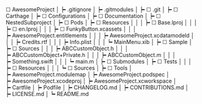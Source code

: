 ☐ AwesomeProject
│
┝╸.gitignore
│
┝╸.gitmodules
│
┝╸☐ .git
│
┝╸☐ Carthage
│
┝╸☐ Configurations
│
┝╸☐ Documentation
│
┝╸☐ NestedSubproject
│
┝╸☐ Pods
│
┝╸☐ Resources
│ │
│ ┝╸☐ Base.lproj
│ │
│ ┝╸☐ en.lproj
│ │
│ ┝╸☐ FunkyButton.xcassets
│ │
│ ┝╸AwesomeProject.entitlements
│ │
│ ┝╸AwesomeProject.xcdatamodeld
│ │
│ ┝╸Credits.rtf
│ │
│ ┝╸Info.plist
│ │
│ ┕╸MainMenu.xib
│
┝╸☐ Sample
│
┝╸☐ Sources
│ │
│ ┝╸ABCCustomObject.h
│ │
│ ┝╸ABCCustomObject+Private.h
│ │
│ ┝╸ABCCustomObject.m
│ │
│ ┝╸Something.swift
│ │
│ ┕╸main.m
│
┝╸☐ Submodules
│
┝╸☐ Tests
│ │
│ ┝╸☐ Resources
│ │
│ ┕╸☐ Sources
│
┝╸☐ Tools
│
┝╸AwesomeProject.modulemap
│
┝╸AwesomeProject.podspec
│
┝╸AwesomeProject.xcodeproj
│
┝╸AwesomeProject.xcworkspace
│
┝╸Cartfile
│
┝╸Podfile
│
┝╸CHANGELOG.md
│
┝╸CONTRIBUTIONS.md
│
┝╸LICENSE.md
│
┕╸README.md
